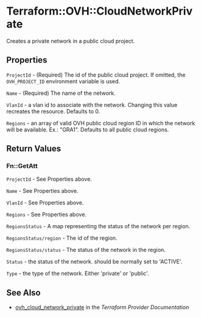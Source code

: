 # Terraform::OVH::CloudNetworkPrivate

Creates a private network in a public cloud project.

## Properties

`ProjectId` - (Required) The id of the public cloud project. If omitted, the `OVH_PROJECT_ID` environment variable is used.

`Name` - (Required) The name of the network.

`VlanId` - a vlan id to associate with the network. Changing this value recreates the resource. Defaults to 0.

`Regions` - an array of valid OVH public cloud region ID in which the network will be available. Ex.: "GRA1". Defaults to all public cloud regions.


## Return Values

### Fn::GetAtt

`ProjectId` - See Properties above.

`Name` - See Properties above.

`VlanId` - See Properties above.

`Regions` - See Properties above.

`RegionsStatus` - A map representing the status of the network per region.

`RegionsStatus/region` - The id of the region.

`RegionsStatus/status` - The status of the network in the region.

`Status` - the status of the network. should be normally set to 'ACTIVE'.

`Type` - the type of the network. Either 'private' or 'public'.

## See Also

* [ovh_cloud_network_private](https://www.terraform.io/docs/providers/ovh/r/cloud_network_private.html) in the _Terraform Provider Documentation_